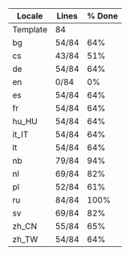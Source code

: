 |  Locale  |  Lines  | % Done|
|----------|---------|-------|
| Template |      84 |       |
| bg       |   54/84 |   64% |
| cs       |   43/84 |   51% |
| de       |   54/84 |   64% |
| en       |    0/84 |    0% |
| es       |   54/84 |   64% |
| fr       |   54/84 |   64% |
| hu_HU    |   54/84 |   64% |
| it_IT    |   54/84 |   64% |
| lt       |   54/84 |   64% |
| nb       |   79/84 |   94% |
| nl       |   69/84 |   82% |
| pl       |   52/84 |   61% |
| ru       |   84/84 |  100% |
| sv       |   69/84 |   82% |
| zh_CN    |   55/84 |   65% |
| zh_TW    |   54/84 |   64% |

